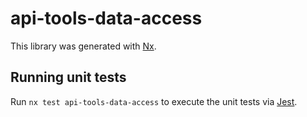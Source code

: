 # api-tools-data-access

This library was generated with [Nx](https://nx.dev).

## Running unit tests

Run `nx test api-tools-data-access` to execute the unit tests via [Jest](https://jestjs.io).
